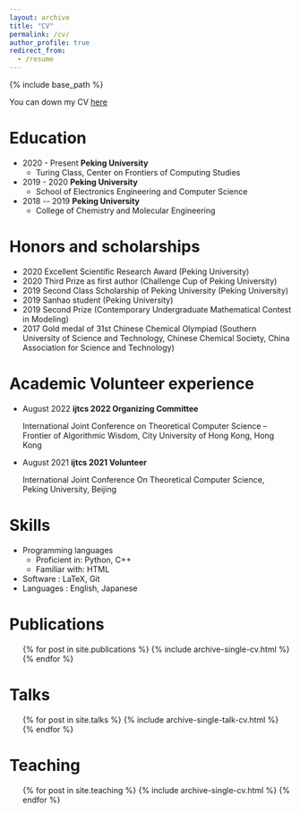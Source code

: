 ```yaml
---
layout: archive
title: "CV"
permalink: /cv/
author_profile: true
redirect_from:
  - /resume
---
```


{% include base_path %}

You can down my CV [here](/files/CV_of_Zhuming_Shi.pdf)

Education
======
* 2020 - Present **Peking University** 
  * Turing Class, Center on Frontiers of Computing Studies
* 2019 - 2020 **Peking University** 
  * School of Electronics Engineering and Computer Science
* 2018 -- 2019 **Peking University** 
  * College of Chemistry and Molecular Engineering

Honors and scholarships
======
* 2020 Excellent Scientific Research Award (Peking University)
* 2020 Third Prize as first author (Challenge Cup of Peking University)
* 2019 Second Class Scholarship of Peking University (Peking University)
* 2019 Sanhao student (Peking University)
* 2019 Second Prize (Contemporary Undergraduate Mathematical Contest in Modeling)
* 2017 Gold medal of 31st Chinese Chemical Olympiad (Southern University of Science and Technology, Chinese Chemical Society, China Association for Science and Technology)

Academic Volunteer experience
======
- August 2022 **ijtcs 2022 Organizing Committee**

  International Joint Conference on Theoretical Computer Science – Frontier of Algorithmic Wisdom, City University of Hong Kong, Hong Kong

- August 2021 **ijtcs 2021 Volunteer**

  International Joint Conference On Theoretical Computer Science, Peking University, Beijing


<!-- 
Work experience
======
* Summer 2015: Research Assistant
  * Github University
  * Duties included: Tagging issues
  * Supervisor: Professor Git

* Fall 2015: Research Assistant
  * Github University
  * Duties included: Merging pull requests
  * Supervisor: Professor Hub -->
  
Skills
======
* Programming languages
  * Proficient in: Python, C++
  * Familiar with: HTML
* Software : LaTeX, Git
* Languages : English, Japanese

Publications
======
  <ul>{% for post in site.publications %}
    {% include archive-single-cv.html %}
  {% endfor %}</ul>
  
Talks
======
  <ul>{% for post in site.talks %}
    {% include archive-single-talk-cv.html %}
  {% endfor %}</ul>
  
Teaching
======
  <ul>{% for post in site.teaching %}
    {% include archive-single-cv.html %}
  {% endfor %}</ul>
  
<!-- Service and leadership
======
* Currently signed in to 43 different slack teams -->
